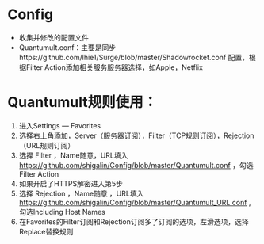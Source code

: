 # Config
* 收集并修改的配置文件
* Quantumult.conf：主要是同步https://github.com/lhie1/Surge/blob/master/Shadowrocket.conf 配置，根据Filter Action添加相关服务服务器选择，如Apple，Netflix

# Quantumult规则使用：
1. 进入Settings — Favorites
2. 选择右上角添加，Server（服务器订阅），Filter（TCP规则订阅），Rejection（URL规则订阅）
3. 选择 Filter ，Name随意，URL填入 https://github.com/shigalin/Config/blob/master/Quantumult.conf ，勾选Filter Action
4. 如果开启了HTTPS解密进入第5步
5. 选择 Rejection ，Name随意 ，URL填入 https://github.com/shigalin/Config/blob/master/Quantumult_URL.conf , 勾选Including Host Names
6. 在Favorites的Filter订阅和Rejection订阅多了订阅的选项，左滑选项，选择Replace替换规则

